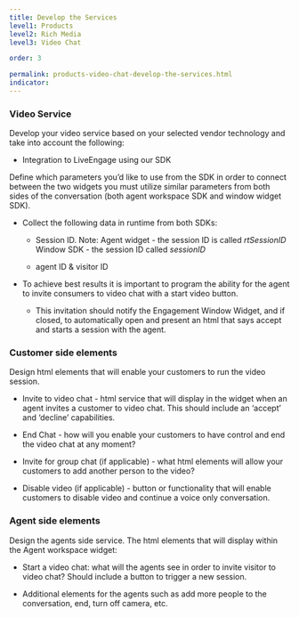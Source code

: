 ```yaml
---
title: Develop the Services
level1: Products
level2: Rich Media
level3: Video Chat

order: 3

permalink: products-video-chat-develop-the-services.html
indicator:
---
```


### Video Service

Develop your video service based on your selected vendor technology and take into account the following:

* Integration to LiveEngage using our SDK

Define which parameters you’d like to use from the SDK in order to connect between the two widgets you must utilize similar parameters from both sides of the conversation (both agent workspace SDK and window widget SDK). 

* Collect the following data in runtime from both SDKs:

	* Session ID. Note:
	Agent widget - the session ID is called _rtSessionID_
	Window SDK - the session ID called _sessionID_

	* agent ID & visitor ID 

* To achieve best results it is important to program the ability for the agent to invite consumers to video chat with a start video button. 

    * This invitation should notify the Engagement Window Widget, and if closed, to automatically open and present an html that says accept and starts a session with the agent.

### Customer side elements

Design html elements that will enable your customers to run the video session.

* Invite to video chat - html service that will display in the widget when an agent invites a customer to video chat.  This should include an ‘accept’ and ‘decline’ capabilities. 

* End Chat - how will you enable your customers to have control and end the video chat at any moment? 

* Invite for group chat (if applicable) - what html elements will allow your customers to add another person to the video? 

* Disable video (if applicable) - button or functionality that will enable customers to disable video and continue a voice only conversation. 

### Agent side elements

Design the agents side service.  The html elements that will display within the Agent workspace widget:

* Start a video chat: what will the agents see in order to invite visitor to video chat? Should include a button to trigger a new session.

* Additional elements for the agents such as add more people to the conversation, end, turn off camera, etc.